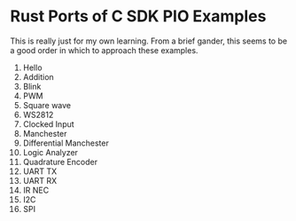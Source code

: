 # Rust Ports of C SDK PIO Examples

This is really just for my own learning.  From a brief gander, this seems to be
a good order in which to approach these examples.

1. Hello
1. Addition
1. Blink
1. PWM
1. Square wave
1. WS2812
1. Clocked Input
1. Manchester
1. Differential Manchester
1. Logic Analyzer
1. Quadrature Encoder
1. UART TX
1. UART RX
1. IR NEC
1. I2C
1. SPI
